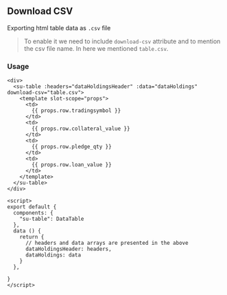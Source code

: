 ## Download CSV

Exporting html table data as `.csv` file

>  To enable it we need to include `download-csv` attribute and to mention the csv file name. In here we mentioned `table.csv`.

### Usage
```vue
<div>
  <su-table :headers="dataHoldingsHeader" :data="dataHoldings" download-csv="table.csv">
    <template slot-scope="props">
      <td>
        {{ props.row.tradingsymbol }}
      </td>
      <td>
        {{ props.row.collateral_value }}
      </td>
      <td>
        {{ props.row.pledge_qty }}
      </td>
      <td>
        {{ props.row.loan_value }}
      </td>
    </template>
  </su-table>
</div>

<script>
export default {
  components: {
    "su-table": DataTable
  },
  data () {
    return {
      // headers and data arrays are presented in the above
      dataHoldingsHeader: headers,
      dataHoldings: data
    }
  },

}
</script>
```

<div>
  <su-table :headers="dataHoldingsHeader" :data="dataHoldings" download-csv="table.csv">
    <template slot-scope="props">
      <td>
        {{ props.row.tradingsymbol }}
      </td>
      <td>
        {{ props.row.collateral_value }}
      </td>
      <td>
        {{ props.row.pledge_qty }}
      </td>
      <td>
        {{ props.row.loan_value }}
      </td>
    </template>
  </su-table>
</div>

<script>
import DataTable from "../.vuepress/components/SimpleUI/components/DataTable"

export default {
  components: {
    "su-table": DataTable
  },
  data () {
    return {
      dataHoldingsHeader: [{
        class: [],
        label: "Symbol",
        field: "tradingsymbol"
      }, {
        class: [],
        label: "Max available (₹)",
        field: "collateral_value"
      }, {
        class: [],
        label: "Pledge Qty",
        field: "pledge_qty"
      }, {
        class: [],
        label: "Amount required (₹)",
        field: "loan_value"
      }],
      dataHoldings: [{
            "tradingsymbol": "QUICKHEAL",
            "loan_value": 253.25,
            "quantity": 1.0,
            "pledge_qty": 1.0,
            "collateral_value": 127.0
          }, {
            "tradingsymbol": "UPL",
            "loan_value": 734.85,
            "quantity": 1.0,
            "pledge_qty": 1.0,
            "collateral_value": 367.0
          }, {
            "tradingsymbol": "L&TFH",
            "loan_value": 330.9,
            "quantity": 2.0,
            "pledge_qty": 2.0,
            "collateral_value": 165.0
          }, {
            "tradingsymbol": "AXISBANK",
            "loan_value": 7011.4,
            "quantity": 11.0,
            "pledge_qty": 11.0,
            "collateral_value": 3506.0
          }, {
            "tradingsymbol": "WONDERLA",
            "loan_value": 309.15,
            "quantity": 1.0,
            "pledge_qty": 1.0,
            "collateral_value": 155.0
          }, {
            "tradingsymbol": "IDFCBANK",
            "loan_value": 44.9,
            "quantity": 1.0,
            "pledge_qty": 1.0,
            "collateral_value": 22.0
          }],
    }
  },

}
</script>

<style>
.download {
  color: #3eaf7c;
  cursor: pointer;
}
</style>